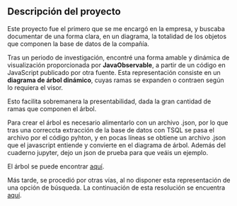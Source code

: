 ## Descripción del proyecto

Este proyecto fue el primero que se me encargó en la empresa, y buscaba documentar de una forma clara, en un diagrama, la totalidad de los objetos que componen la base de datos de la compañía.

Tras un periodo de investigación, encontré una forma amable y dinámica de visualización proporcionada por **JavaObservable**, a partir de un código en JavaScript publicado por otra fuente. Esta representación consiste en un **diagrama de árbol dinámico**, cuyas ramas se expanden o contraen según lo requiera el visor. 

Esto facilita sobremanera la presentabilidad, dada la gran cantidad de ramas que componen el árbol.

Para crear el árbol es necesario alimentarlo con un archivo .json, por lo que tras una correccta extracción de la base de datos con TSQL se pasa el archivo por el código pyhton, y en pocas líneas se obtiene un archivo .json que el javascript entiende y convierte en el diagrama de árbol. Además del cuaderno jupyter, dejo un json de prueba para que veáis un ejemplo.

El árbol se puede encontrar [aquí](https://observablehq.com/@d3/collapsible-tree).
 

Más tarde, se procedió por otras vías, al no disponer esta representación de una opción de búsqueda. La continuación de esta resolución se encuentra [aquí](https://github.com/miguel-gar-portfolio/SQL-instances_documentation).
